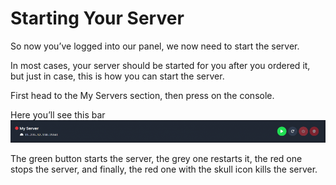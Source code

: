 # Starting Your Server
So now you’ve logged into our panel, we now need to start the server.

In most cases, your server should be started for you after you ordered it, but just in case, this is how you can start the server.

First head to the My Servers section, then press on the console.

Here you’ll see this bar
![Power Bar](../../public/power-bar.png)

The green button starts the server, the grey one restarts it, the red one stops the server, and finally, the red one with the skull icon kills the server.